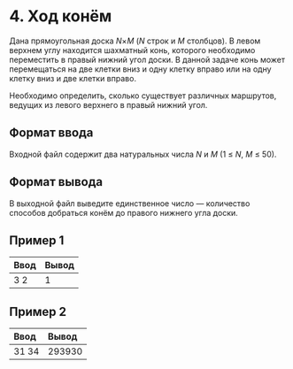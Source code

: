# 4. Ход конём
Дана прямоугольная доска *N*×*M* (*N* строк и *M* столбцов). В левом верхнем углу находится шахматный конь, которого необходимо переместить 
в правый нижний угол доски. В данной задаче конь может перемещаться на две клетки вниз и одну клетку вправо или на одну клетку вниз и две 
клетки вправо.  

Необходимо определить, сколько существует различных маршрутов, ведущих из левого верхнего в правый нижний угол.

## Формат ввода
Входной файл содержит два натуральных числа *N* и *M* (1 ≤ *N*, *M* ≤ 50).

## Формат вывода
В выходной файл выведите единственное число — количество способов добраться конём до правого нижнего угла доски.

## Пример 1
<table>
  <thead>
    <tr>
      <th align= "left">Ввод</th>
      <th align= "left">Вывод</th>
    </tr>
  </thead>
  <tbody>
    <tr>
      <td>
        3 2
      </td>
      <td>
        1
	    </td>
    </tr>
  </tbody>
</table>

## Пример 2
<table>
  <thead>
    <tr>
      <th align= "left">Ввод</th>
      <th align= "left">Вывод</th>
    </tr>
  </thead>
  <tbody>
    <tr>
      <td>
		    31 34
      </td>
      <td>
        293930
	    </td>
    </tr>
  </tbody>
</table>